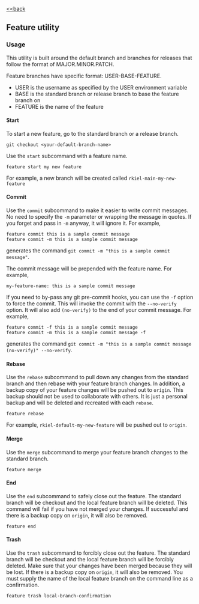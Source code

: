 [<<back](README.md)

## Feature utility

### Usage

This utility is built around the default branch and branches for releases that follow the format of MAJOR.MINOR.PATCH.

Feature branches have specific format: USER-BASE-FEATURE.

* USER is the username as specified by the USER environment variable
* BASE is the standard branch or release branch to base the feature branch on
* FEATURE is the name of the feature

#### Start

To start a new feature, go to the standard branch or a release branch.

```
git checkout <your-default-branch-name>
```

Use the `start` subcommand with a feature name.

```
feature start my new feature
```

For example, a new branch will be created called `rkiel-main-my-new-feature`

#### Commit

Use the `commit` subcommand to make it easier to write commit messages.
No need to specify the `-m` parameter or wrapping the message in quotes.
If you forget and pass in `-m` anyway, it will ignore it.
For example,

```
feature commit this is a sample commit message
feature commit -m this is a sample commit message
```

generates the command `git commit -m "this is a sample commit message"`.

The commit message will be prepended with the feature name.  For example,

```
my-feature-name: this is a sample commit message
```
If you need to by-pass any git pre-commit hooks, you can use the `-f` option to force the commit.
This will invoke the commit with the `--no-verify` option.
It will also add `(no-verify)` to the end of your commit message. For example,

```
feature commit -f this is a sample commit message
feature commit -m this is a sample commit message -f
```

generates the command `git commit -m "this is a sample commit message (no-verify)" --no-verify`.


#### Rebase

Use the `rebase` subcommand to pull down any changes from the standard branch and then rebase with your feature branch changes.
In addition, a backup copy of your feature changes will be pushed out to `origin`.
This backup should not be used to collaborate with others.  It is just a personal backup and will be deleted and recreated with each `rebase`.

```
feature rebase
```

For example, `rkiel-default-my-new-feature` will be pushed out to `origin`.

#### Merge

Use the `merge` subcommand to merge your feature branch changes to the standard branch.

```
feature merge
```

#### End

Use the `end` subcommand to safely close out the feature.
The standard branch will be checkout and the local feature branch will be deleted.
This command will fail if you have not merged your changes.
If successful and there is a backup copy on `origin`, it will also be removed.

```
feature end
```

#### Trash

Use the `trash` subcommand to forcibly close out the feature.
The standard branch will be checkout and the local feature branch will be forcibly deleted.
Make sure that your changes have been merged because they will be lost.
If there is a backup copy on `origin`, it will also be removed.
You must supply the name of the local feature branch on the command line as
a confirmation.

```
feature trash local-branch-confirmation
```
